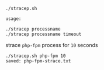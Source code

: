 ```
./stracep.sh

usage:

./stracep processname
./stracep processname timeout
```

strace `php-fpm` process for `10` seconds

```
./stracep.sh php-fpm 10
saved: php-fpm-strace.txt
```

